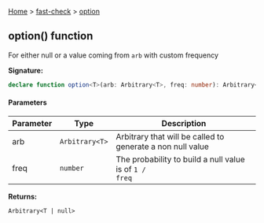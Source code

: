 [Home](/) &gt; [fast-check](../fast-check.md) &gt; [option](option_2.md)

## option() function

For either null or a value coming from `arb` with custom frequency

<b>Signature:</b>

```typescript
declare function option<T>(arb: Arbitrary<T>, freq: number): Arbitrary<T | null>;
```

#### Parameters

|  Parameter | Type | Description |
|  --- | --- | --- |
|  arb | <code>Arbitrary&lt;T&gt;</code> | Arbitrary that will be called to generate a non null value |
|  freq | <code>number</code> | The probability to build a null value is of <code>1 / freq</code> |

<b>Returns:</b>

`Arbitrary<T | null>`

